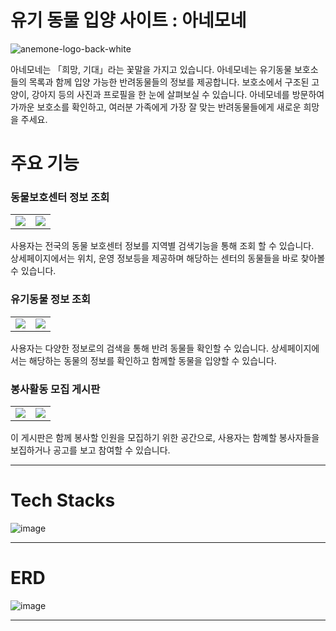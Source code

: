 # 유기 동물 입양 사이트 : 아네모네
![anemone-logo-back-white](https://github.com/hg316/AnimalApp/assets/159999471/ee3e6fc8-798e-4402-ba3e-2883f472dc19)

아네모네는 「희망, 기대」라는 꽃말을 가지고 있습니다.
아네모네는 유기동물 보호소들의 목록과 함께 입양 가능한 반려동물들의 정보를 제공합니다. 
보호소에서 구조된 고양이, 강아지 등의 사진과 프로필을 한 눈에 살펴보실 수 있습니다.
아네모네를 방문하여 가까운 보호소를 확인하고, 여러분 가족에게 가장 잘 맞는 반려동물들에게 새로운 희망을 주세요.

# 주요 기능

### 동물보호센터 정보 조회
<table>
  <tr>
    <td><img src="https://github.com/hg316/AnimalApp/assets/159999471/3bbca707-5ef4-4636-ad17-6e5a1d11c1aa"/></td>
    <td><img src="https://github.com/hg316/AnimalApp/assets/159999471/fbc560e5-b3f8-4f71-8571-fba0b4b812e6"/></td>
  </tr>
</table>

사용자는 전국의 동물 보호센터 정보를 지역별 검색기능을 통해 조회 할 수 있습니다.  
상세페이지에서는 위치, 운영 정보등을 제공하며 해당하는 센터의 동물들을 바로 찾아볼 수 있습니다.

### 유기동물 정보 조회
<table>
  <tr>
    <td><img src="https://github.com/hg316/AnimalApp/assets/159999471/93c74d05-6025-40d6-997b-84e35163f9d5"/></td>
    <td><img src="https://github.com/hg316/AnimalApp/assets/159999471/71b27a8d-f0ed-4f5f-bca9-58b1419f5640"></td>
  </tr>
</table>

사용자는 다양한 정보로의 검색을 통해 반려 동물들 확인할 수 있습니다.
상세페이지에서는 해당하는 동물의 정보를 확인하고 함께할 동물을 입양할 수 있습니다.

### 봉사활동 모집 게시판
<table>
  <tr>
    <td><img src="https://github.com/hg316/AnimalApp/assets/159999471/7b8eaf66-01f9-4d81-91a5-d5593f9e2b59"/></td>
    <td><img src="https://github.com/hg316/AnimalApp/assets/159999471/805f23b2-6105-48b2-a531-e828a7d8f480"></td>
  </tr>
</table>

이 게시판은 함께 봉사할 인원을 모집하기 위한 공간으로, 사용자는 함꼐할 봉사자들을 보집하거나 공고를 보고 참여할 수 있습니다.

- - -
# Tech Stacks
![image](https://github.com/hg316/Anemone/assets/159999471/34fdf4a0-b24c-4e3c-99ab-1b67ce52959e)




- - -
# ERD
![image](https://github.com/hg316/AnimalApp/assets/159999471/ac17180a-4f19-4f60-a3ab-76bdb5b1bef9)

- - -

